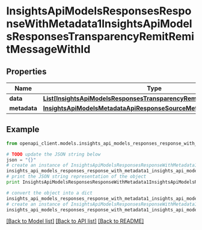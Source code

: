 # InsightsApiModelsResponsesResponseWithMetadata1InsightsApiModelsResponsesTransparencyRemitRemitMessageWithId


## Properties
Name | Type | Description | Notes
------------ | ------------- | ------------- | -------------
**data** | [**List[InsightsApiModelsResponsesTransparencyRemitRemitMessageWithId]**](InsightsApiModelsResponsesTransparencyRemitRemitMessageWithId.md) |  | [optional] 
**metadata** | [**InsightsApiModelsMetadataApiResponseSourceMetadata**](InsightsApiModelsMetadataApiResponseSourceMetadata.md) |  | [optional] 

## Example

```python
from openapi_client.models.insights_api_models_responses_response_with_metadata1_insights_api_models_responses_transparency_remit_remit_message_with_id import InsightsApiModelsResponsesResponseWithMetadata1InsightsApiModelsResponsesTransparencyRemitRemitMessageWithId

# TODO update the JSON string below
json = "{}"
# create an instance of InsightsApiModelsResponsesResponseWithMetadata1InsightsApiModelsResponsesTransparencyRemitRemitMessageWithId from a JSON string
insights_api_models_responses_response_with_metadata1_insights_api_models_responses_transparency_remit_remit_message_with_id_instance = InsightsApiModelsResponsesResponseWithMetadata1InsightsApiModelsResponsesTransparencyRemitRemitMessageWithId.from_json(json)
# print the JSON string representation of the object
print InsightsApiModelsResponsesResponseWithMetadata1InsightsApiModelsResponsesTransparencyRemitRemitMessageWithId.to_json()

# convert the object into a dict
insights_api_models_responses_response_with_metadata1_insights_api_models_responses_transparency_remit_remit_message_with_id_dict = insights_api_models_responses_response_with_metadata1_insights_api_models_responses_transparency_remit_remit_message_with_id_instance.to_dict()
# create an instance of InsightsApiModelsResponsesResponseWithMetadata1InsightsApiModelsResponsesTransparencyRemitRemitMessageWithId from a dict
insights_api_models_responses_response_with_metadata1_insights_api_models_responses_transparency_remit_remit_message_with_id_form_dict = insights_api_models_responses_response_with_metadata1_insights_api_models_responses_transparency_remit_remit_message_with_id.from_dict(insights_api_models_responses_response_with_metadata1_insights_api_models_responses_transparency_remit_remit_message_with_id_dict)
```
[[Back to Model list]](../README.md#documentation-for-models) [[Back to API list]](../README.md#documentation-for-api-endpoints) [[Back to README]](../README.md)


